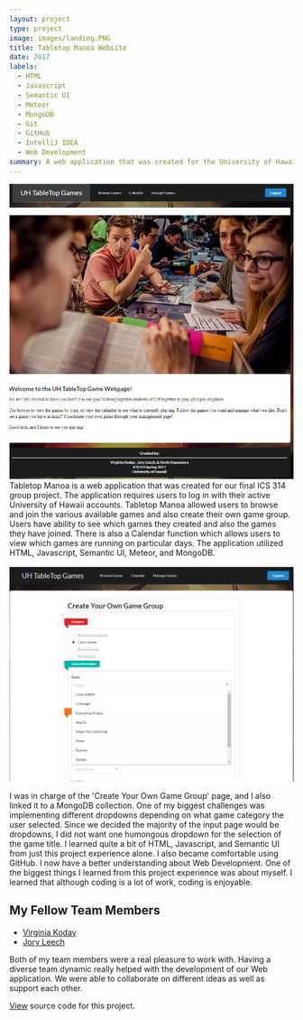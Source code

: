 ```yaml
---
layout: project
type: project
image: images/landing.PNG
title: Tabletop Manoa Website
date: 2017
labels:
  - HTML
  - Javascript
  - Semantic UI
  - Meteor
  - MongoDB
  - Git
  - GitHub
  - IntelliJ IDEA
  - Web Development
summary: A web application that was created for the University of Hawaii at Manoa community to help us get together and play games.
---
```


<img class="ui medium right floated rounded image" src="../images/homepage.PNG">

<br/>
Tabletop Manoa is a web application that was created for our final ICS 314 group project.  The application requires users to log in with their active University of Hawaii accounts.  Tabletop Manoa allowed users to browse and join the various available games and also create their own game group.  Users have ability to see which games they created and also the games they have joined.  There is also a Calendar function which allows users to view which games are running on particular days.  The application utilized HTML, Javascript, Semantic UI, Meteor, and MongoDB.

<br/>
<br/>

<img class="ui medium right floated rounded image" src="../images/dropdown.PNG">
<br/>

I was in charge of the 'Create Your Own Game Group' page, and I also linked it to a MongoDB collection.  One of my biggest challenges was implementing different dropdowns depending on what game category the user selected.  Since we decided the majority of the input page would be dropdowns, I did not want one humongous dropdown for the selection of the game title.  I learned quite a bit of HTML, Javascript, and Semantic UI from just this project experience alone.  I also became comfortable using GitHub.  I now have a better understanding about Web Development.  One of the biggest things I learned from this project experience was about myself.  I learned that although coding is a lot of work, coding is enjoyable.

## My Fellow Team Members

<ul>
<li><a href="https://kodayv.github.io/">Virginia Koday</a></li>
<li><a href="https://joryleech.github.io/">Jory Leech</a></li>
</ul>

Both of my team members were a real pleasure to work with.  Having a diverse team dynamic really helped with the development of our Web application.  We were able to collaborate on different ideas as well as support each other.

<a href="https://github.com/tabletopmanoa/Tabletop-Manoa-Website">View</a> source code for this project.
<div style="height:40px;"></div>
